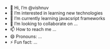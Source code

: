 - 👋 Hi, I’m @vishnuv
- 👀 I’m interested in learning new technologies
- 🌱 I’m currently learning javacsript frameworks
- 💞️ I’m looking to collaborate on ...
- 📫 How to reach me ...
- 😄 Pronouns: ...
- ⚡ Fun fact: ...

<!---
vishnustackup/vishnustackup is a ✨ special ✨ repository because its `README.md` (this file) appears on your GitHub profile.
You can click the Preview link to take a look at your changes.
--->
